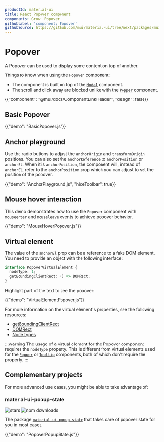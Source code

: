 ```yaml
---
productId: material-ui
title: React Popover component
components: Grow, Popover
githubLabel: 'component: Popover'
githubSource: https://github.com/mui/material-ui/tree/next/packages/mui-material/src/Popover
---
```


# Popover

<p class="description">A Popover can be used to display some content on top of another.</p>

Things to know when using the `Popover` component:

- The component is built on top of the [`Modal`](/material-ui/react-modal/) component.
- The scroll and click away are blocked unlike with the [`Popper`](/material-ui/react-popper/) component.

{{"component": "@mui/docs/ComponentLinkHeader", "design": false}}

## Basic Popover

{{"demo": "BasicPopover.js"}}

## Anchor playground

Use the radio buttons to adjust the `anchorOrigin` and `transformOrigin` positions.
You can also set the `anchorReference` to `anchorPosition` or `anchorEl`.
When it is `anchorPosition`, the component will, instead of `anchorEl`,
refer to the `anchorPosition` prop which you can adjust to set
the position of the popover.

{{"demo": "AnchorPlayground.js", "hideToolbar": true}}

## Mouse hover interaction

This demo demonstrates how to use the `Popover` component with `mouseenter` and `mouseleave` events to achieve popover behavior.

{{"demo": "MouseHoverPopover.js"}}

## Virtual element

The value of the `anchorEl` prop can be a reference to a fake DOM element.
You need to provide an object with the following interface:

```ts
interface PopoverVirtualElement {
  nodeType: 1;
  getBoundingClientRect: () => DOMRect;
}
```

Highlight part of the text to see the popover:

{{"demo": "VirtualElementPopover.js"}}

For more information on the virtual element's properties, see the following resources:

- [getBoundingClientRect](https://developer.mozilla.org/en-US/docs/Web/API/Element/getBoundingClientRect)
- [DOMRect](https://drafts.fxtf.org/geometry-1/#domrectreadonly)
- [Node types](https://developer.mozilla.org/en-US/docs/Web/API/Node/nodeType)

:::warning
The usage of a virtual element for the Popover component requires the `nodeType` property.
This is different from virtual elements used for the [`Popper`](/material-ui/react-popper/#virtual-element) or [`Tooltip`](/material-ui/react-tooltip/#virtual-element) components, both of which don't require the property.
:::

## Complementary projects

For more advanced use cases, you might be able to take advantage of:

### material-ui-popup-state

![stars](https://img.shields.io/github/stars/jcoreio/material-ui-popup-state?style=social&label=Star)
![npm downloads](https://img.shields.io/npm/dm/material-ui-popup-state.svg)

The package [`material-ui-popup-state`](https://github.com/jcoreio/material-ui-popup-state) that takes care of popover state for you in most cases.

{{"demo": "PopoverPopupState.js"}}
